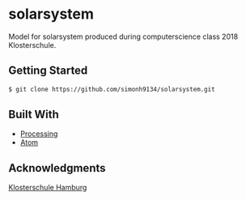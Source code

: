 # solarsystem

Model for solarsystem produced during computerscience class 2018 Klosterschule.

## Getting Started
```sh
$ git clone https://github.com/simonh9134/solarsystem.git
```

## Built With

* [Processing](https://processing.org/)
* [Atom](https://atom.io/)

## Acknowledgments
[Klosterschule Hamburg](http://www.klosterschule-hamburg.de)
